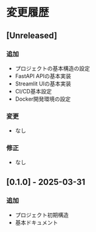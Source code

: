 # 変更履歴

## [Unreleased]

### 追加
- プロジェクトの基本構造の設定
- FastAPI APIの基本実装
- Streamlit UIの基本実装
- CI/CD基本設定
- Docker開発環境の設定

### 変更
- なし

### 修正
- なし

## [0.1.0] - 2025-03-31

### 追加
- プロジェクト初期構造
- 基本ドキュメント